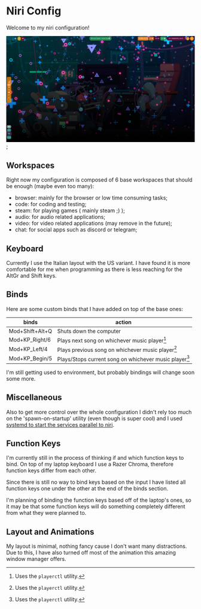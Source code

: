 # Niri Config

Welcome to my niri configuration!

![screenshot](./niri_screenshot.png);

## Workspaces

Right now my configuration is composed of 6 base workspaces that should be enough
(maybe even too many):

- browser: mainly for the browser or low time consuming tasks;
- code: for coding and testing;
- steam: for playing games ( mainly steam ;) );
- audio: for audio related applications;
- video: for video related applications (may remove in the future);
- chat: for social apps such as discord or telegram;

## Keyboard

Currently I use the Italian layout with the US variant.
I have found it is more comfortable for me when programming as there is less 
reaching for the AltGr and Shift keys.

## Binds

Here are some custom binds that I have added on top of the base ones:


| binds | action | 
| ----- | ------ |
| Mod+Shift+Alt+Q | Shuts down the computer |
| Mod+KP_Right/6 | Plays next song on whichever music player[^1] |
| Mod+KP_Left/4 | Plays previous song on whichever music player[^1] |
| Mod+KP_Begin/5 | Plays/Stops current song on whichever music player[^1] |

I'm still getting used to environment, but probably bindings will change soon some more.


[^1]: Uses the `playerctl` utility.

## Miscellaneous

Also to get more control over the whole configuration I didn't rely too much on the 'spawn-on-startup' utility (even though is super cool) and I used 
[systemd to start the services parallel to niri](https://github.com/YaLTeR/niri/wiki/Example-systemd-Setup).

## Function Keys

I'm currently still in the process of thinking if and which function keys to bind.
On top of my laptop keyboard I use a Razer Chroma, therefore function keys differ from each other.

Since there is still no way to bind keys based on the input I have listed all function keys one under the other at the end of the binds section. 

I'm planning of binding the function keys based off of the laptop's ones, so it may be that some function keys will do something completely different from what they were planned to.

## Layout and Animations

My layout is minimal, nothing fancy cause I don't want many distractions. Due to this, I have also turned off most of the animation this amazing window manager offers.

